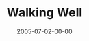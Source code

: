 ---
layout: message
category: message
series: "Special Effects"
title: "Walking Well"
date: 2005-07-02-00-00
message_id: 113
audio: "http://s3.amazonaws.com/crossroads-media/media/legacy/mp3/Special_Effects_03_07-03-05_Walking_Well.mp3"
audio-duration: "33:50"
explicit: false
---